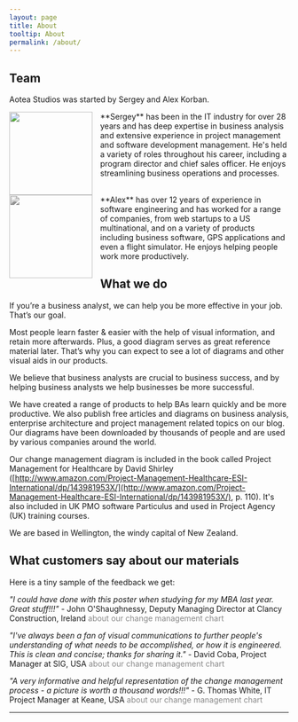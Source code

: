 ```yaml
---
layout: page
title: About
tooltip: About
permalink: /about/
---
```


## Team

Aotea Studios was started by Sergey and Alex Korban.

<img src = "/img/sergey.jpg" style = "float: left; margin-right: 1em; width: 150px; height: 150px" />
**Sergey** has been in the IT industry for over 28 years and has deep expertise in business analysis and extensive experience in project management and software development management. He's held a variety of roles throughout his career, including a program director and chief sales officer. He enjoys streamlining business operations and processes. 

<div style = "clear: both"></div>

<img src = "/img/alex.jpg" style = "float: left; margin-right: 1em; width: 150px; height: 150px; -webkit-filter: grayscale(100%); -moz-filter: grayscale(100%); filter: grayscale(100%);" />
**Alex** has over 12 years of experience in software engineering and has worked for a range of companies, from web startups to a US multinational, and on a variety of products including business software, GPS applications and even a flight simulator. He enjoys helping people work more productively.

## What we do 

If you’re a business analyst, we can help you be more effective in your job. That’s our goal.

Most people learn faster & easier with the help of visual information, and retain more afterwards. Plus, a good diagram serves as great reference material later. That’s why you can expect to see a lot of diagrams and other visual aids in our products.

We believe that business analysts are crucial to business success, and by helping business analysts we help businesses be more successful.

We have created a range of products to help BAs learn quickly and be more productive. We also publish free articles and diagrams on business analysis, enterprise architecture and project management related topics on our blog. Our diagrams have been downloaded by thousands of people and are used by various companies around the world.

Our change management diagram is included in the book called Project Management for Healthcare by David Shirley ([http://www.amazon.com/Project-Management-Healthcare-ESI-International/dp/143981953X/](http://www.amazon.com/Project-Management-Healthcare-ESI-International/dp/143981953X/), p. 110). It's also included in UK PMO software Particulus and used in Project Agency (UK) training courses.

We are based in Wellington, the windy capital of New Zealand.


## What customers say about our materials

Here is a tiny sample of the feedback we get:

_"I could have done with this poster when studying for my MBA last year. Great stuff!!!"_ - John O'Shaughnessy, Deputy Managing Director at Clancy Construction, Ireland <span style="color: #888888;">about our change management chart</span>

_"I've always been a fan of visual communications to further people's  understanding of what needs to be accomplished, or how it is engineered.  This is clean and concise; thanks for sharing it."_ - David Coba, Project Manager at SIG, USA <span style="color: #888888;">about our change management chart</span>

_"A very informative and helpful representation of the change management process - a picture is worth a thousand words!!!"_ - G. Thomas White, IT Project Manager at Keane, USA <span style="color: #888888;">about our change management chart</span>

<hr/>